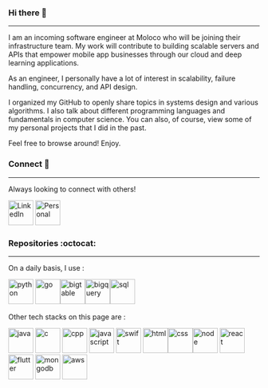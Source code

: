 ### Hi there 👋
-----

I am an incoming software engineer at Moloco who will be joining their infrastructure team. My work will contribute to building scalable servers and APIs that empower mobile app businesses through our cloud and deep learning applications.

As an engineer, I personally have a lot of interest in scalability, failure handling, concurrency, and API design. 

I organized my GitHub to openly share topics in systems design and various algorithms. I also talk about different programming languages and fundamentals in computer science. You can also, of course, view some of my personal projects that I did in the past.

Feel free to browse around! Enjoy. 


### Connect 🔌
-----

Always looking to connect with others! 

<p align="left">
<a href="https://www.linkedin.com/in/kunhwiko">
<img src="https://devicon.dev/devicon.git/icons/linkedin/linkedin-original.svg" alt="LinkedIn" width="50" height="50"></a>
<a href="https://www.kunhwiko.com">
<img src="https://www.flaticon.com/svg/static/icons/svg/3932/3932090.svg" alt="Personal" width="50" height="50">
</a></p>



### Repositories :octocat:
-----

On a daily basis, I use :

<p align="left">
<img src="https://devicon.dev/devicon.git/icons/python/python-original.svg" alt="python" width="50" height="50"/> <img src="https://devicon.dev/devicon.git/icons/go/go-original.svg" alt="go" width="50" height="50"/><img src="https://symbols.getvecta.com/stencil_4/14_google-cloud-bigtable.f1bb7e31a9.svg" alt="bigtable" width="50" height="50"/><img src="https://symbols.getvecta.com/stencil_4/10_google-bigquery.6445c674ea.svg" alt="bigquery" width="50" height="50"/><img src="https://devicon.dev/devicon.git/icons/mysql/mysql-original-wordmark.svg" alt="sql" width="50" height="50"/>
</p>

Other tech stacks on this page are : 

<p align="left">
<img src="https://devicon.dev/devicon.git/icons/java/java-original.svg" alt="java" width="50" height="50"/> <img src="https://github.com/abranhe/programming-languages-logos/blob/master/src/c/c_48x48.png?raw=true" alt="c" width="50" height="50"/> <img src="https://github.com/abranhe/programming-languages-logos/blob/master/src/cpp/cpp_48x48.png?raw=true" alt="cpp" width="50" height="50"/> <img src="https://devicon.dev/devicon.git/icons/javascript/javascript-original.svg" alt="javascript" width="50" height="50"/> <img src="https://devicon.dev/devicon.git/icons/swift/swift-original.svg" alt="swift" width="50" height="50"/>
  <img src="https://devicon.dev/devicon.git/icons/html5/html5-original-wordmark.svg" alt="html" width="50" height="50"/><img src="https://devicon.dev/devicon.git/icons/css3/css3-original-wordmark.svg" alt="css" width="50" height="50"/><img src="https://devicon.dev/devicon.git/icons/nodejs/nodejs-original-wordmark.svg" alt="node" width="50" height="50"/> <img src="https://devicon.dev/devicon.git/icons/react/react-original-wordmark.svg" alt="react" width="50" height="50"/> <img src="https://devicon.dev/devicon.git/icons/flutter/flutter-original.svg" alt="flutter" width="50" height="50"/> <img src="https://devicon.dev/devicon.git/icons/mongodb/mongodb-original-wordmark.svg" alt="mongodb" width="50" height="50""/> 
  <img src="https://devicon.dev/devicon.git/icons/amazonwebservices/amazonwebservices-original-wordmark.svg" alt="aws" width="50" height="50"/>
</p>











